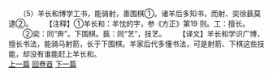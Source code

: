 　　（5）羊长和博学工书，能骑射，善围棋①。诸羊后多知书，而射、奕徐蓺莫逮②。
　　【注释】①羊长和：羊忱的字，参《方正》第19 则。工：擅长。
　　②奕：同“奔”。下围棋。蓺：同“艺”，技艺。
　　【译文】羊长和学识广博，擅长书法，能骑马射箭，长于下围棋。羊家后代多懂书法，可是射箭、下棋这些技能，却没有谁能赶上羊长和。
<br>[上一篇](21_04) [回卷首](21_00) [下一篇](21_06)
